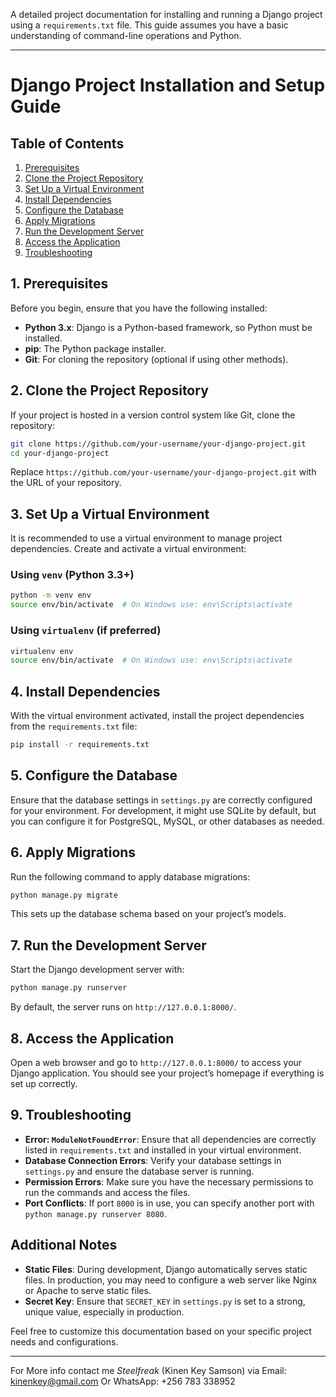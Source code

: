 A detailed project documentation for installing and running a Django project using a `requirements.txt` file. This guide assumes you have a basic understanding of command-line operations and Python.

---

# Django Project Installation and Setup Guide

## Table of Contents
1. [Prerequisites](#prerequisites)
2. [Clone the Project Repository](#clone-the-project-repository)
3. [Set Up a Virtual Environment](#set-up-a-virtual-environment)
4. [Install Dependencies](#install-dependencies)
5. [Configure the Database](#configure-the-database)
6. [Apply Migrations](#apply-migrations)
7. [Run the Development Server](#run-the-development-server)
8. [Access the Application](#access-the-application)
9. [Troubleshooting](#troubleshooting)

## 1. Prerequisites

Before you begin, ensure that you have the following installed:

- **Python 3.x**: Django is a Python-based framework, so Python must be installed.
- **pip**: The Python package installer.
- **Git**: For cloning the repository (optional if using other methods).

## 2. Clone the Project Repository

If your project is hosted in a version control system like Git, clone the repository:

```bash
git clone https://github.com/your-username/your-django-project.git
cd your-django-project
```

Replace `https://github.com/your-username/your-django-project.git` with the URL of your repository.

## 3. Set Up a Virtual Environment

It is recommended to use a virtual environment to manage project dependencies. Create and activate a virtual environment:

### Using `venv` (Python 3.3+)

```bash
python -m venv env
source env/bin/activate  # On Windows use: env\Scripts\activate
```

### Using `virtualenv` (if preferred)

```bash
virtualenv env
source env/bin/activate  # On Windows use: env\Scripts\activate
```

## 4. Install Dependencies

With the virtual environment activated, install the project dependencies from the `requirements.txt` file:

```bash
pip install -r requirements.txt
```

## 5. Configure the Database

Ensure that the database settings in `settings.py` are correctly configured for your environment. For development, it might use SQLite by default, but you can configure it for PostgreSQL, MySQL, or other databases as needed.

## 6. Apply Migrations

Run the following command to apply database migrations:

```bash
python manage.py migrate
```

This sets up the database schema based on your project’s models.

## 7. Run the Development Server

Start the Django development server with:

```bash
python manage.py runserver
```

By default, the server runs on `http://127.0.0.1:8000/`. 

## 8. Access the Application

Open a web browser and go to `http://127.0.0.1:8000/` to access your Django application. You should see your project’s homepage if everything is set up correctly.

## 9. Troubleshooting

- **Error: `ModuleNotFoundError`**: Ensure that all dependencies are correctly listed in `requirements.txt` and installed in your virtual environment.
- **Database Connection Errors**: Verify your database settings in `settings.py` and ensure the database server is running.
- **Permission Errors**: Make sure you have the necessary permissions to run the commands and access the files.
- **Port Conflicts**: If port `8000` is in use, you can specify another port with `python manage.py runserver 8080`.

## Additional Notes

- **Static Files**: During development, Django automatically serves static files. In production, you may need to configure a web server like Nginx or Apache to serve static files.
- **Secret Key**: Ensure that `SECRET_KEY` in `settings.py` is set to a strong, unique value, especially in production.

Feel free to customize this documentation based on your specific project needs and configurations.

---

For More info contact me *Steelfreak* (Kinen Key Samson) via Email: kinenkey@gmail.com Or WhatsApp: +256 783 338952
